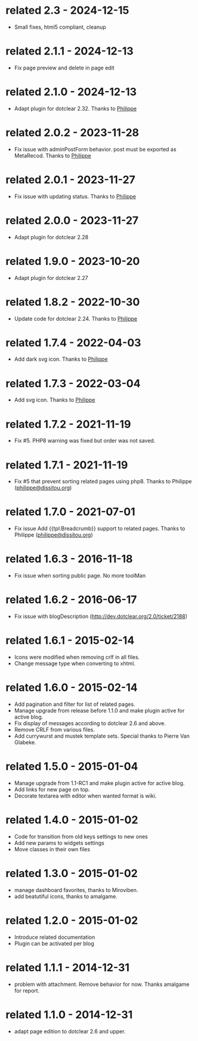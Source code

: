 # related 2.3 - 2024-12-15

- Small fixes, html5 compliant, cleanup

# related 2.1.1 - 2024-12-13

- Fix page preview and delete in page edit

# related 2.1.0 - 2024-12-13

- Adapt plugin for dotclear 2.32. Thanks to [Philippe](https://github.com/Philippe-dev)

# related 2.0.2 - 2023-11-28

- Fix issue with adminPostForm behavior. post must be exported as MetaRecod. Thanks to [Philippe](https://github.com/Philippe-dev)

# related 2.0.1 - 2023-11-27

- Fix issue with updating status. Thanks to [Philippe](https://github.com/Philippe-dev)

# related 2.0.0 - 2023-11-27

- Adapt plugin for dotclear 2.28

# related 1.9.0 - 2023-10-20

- Adapt plugin for dotclear 2.27

# related 1.8.2 - 2022-10-30

- Update code for dotclear 2.24. Thanks to [Philippe](https://github.com/Philippe-dev)

# related 1.7.4 - 2022-04-03

- Add dark svg icon. Thanks to [Philippe](https://github.com/Philippe-dev)

# related 1.7.3 - 2022-03-04

- Add svg icon. Thanks to [Philippe](https://github.com/Philippe-dev)

# related 1.7.2 - 2021-11-19

- Fix #5. PHP8 warning was fixed but order was not saved.

# related 1.7.1 - 2021-11-19

- Fix #5 that prevent sorting related pages using php8. Thanks to Philippe (philippe@dissitou.org)

# related 1.7.0 - 2021-07-01

- Fix issue Add {{tpl:Breadcrumb}} support to related pages. Thanks to Philippe (philippe@dissitou.org)

# related 1.6.3 - 2016-11-18

- Fix issue when sorting public page. No more toolMan

# related 1.6.2 - 2016-06-17

- Fix issue with blogDescription (http://dev.dotclear.org/2.0/ticket/2188)

# related 1.6.1 - 2015-02-14

- Icons were modified when removing crlf in all files.
- Change message type when converting to xhtml.

# related 1.6.0 - 2015-02-14

- Add pagination and filter for list of related pages.
- Manage upgrade from release before 1.1.0 and make plugin active for active blog.
- Fix display of messages according to dotclear 2.6 and above.
- Remove CRLF from various files.
- Add currywurst and mustek template sets.
  Special thanks to Pierre Van Glabeke.

# related 1.5.0 - 2015-01-04

- Manage upgrade from 1.1-RC1 and make plugin active for active blog.
- Add links for new page on top.
- Decorate textarea with editor when wanted format is wiki.

# related 1.4.0 - 2015-01-02

- Code for transition from old keys settings to new ones
- Add new params to widgets settings
- Move classes in their own files

# related 1.3.0 - 2015-01-02

- manage dashboard favorites, thanks to Miroviben.
- add beatutiful icons, thanks to amalgame.

# related 1.2.0 - 2015-01-02

- Introduce related documentation
- Plugin can be activated per blog

# related 1.1.1 - 2014-12-31

- problem with attachment. Remove behavior for now.
  Thanks amalgame for report.

# related 1.1.0 - 2014-12-31

- adapt page edition to dotclear 2.6 and upper.
